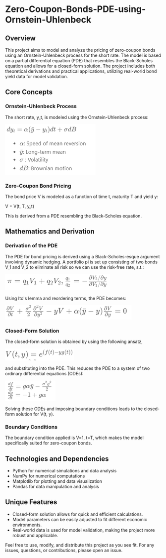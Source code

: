 # Zero-Coupon-Bonds-PDE-using-Ornstein-Uhlenbeck

## Overview

This project aims to model and analyze the pricing of zero-coupon bonds using an Ornstein-Uhlenbeck process for the short rate. The model is based on a partial differential equation (PDE) that resembles the Black-Scholes equation and allows for a closed-form solution. The project includes both theoretical derivations and practical applications, utilizing real-world bond yield data for model validation.

## Core Concepts

### Ornstein-Uhlenbeck Process

The short rate, y_t, is modeled using the Ornstein-Uhlenbeck process:

<img src="\images\orn.png">

### Zero-Coupon Bond Pricing

The bond price V is modeled as a function of time t, maturity T and yield y:

V = V(t, T, y_t)

This is derived from a PDE resembling the Black-Scholes equation.

## Mathematics and Derivation

### Derivation of the PDE

The PDE for bond pricing is derived using a Black-Scholes-esque argument involving dynamic hedging. A portfolio pi is set up consisting of two bonds V_1 and V_2 to eliminate all risk so we can use the risk-free rate, s.t.:

<img src="\images\dynamic.png">

Using Ito's lemma and reordering terms, the PDE becomes:

<img src="\images\pde.png">

### Closed-Form Solution

The closed-form solution is obtained by using the following ansatz,

<img src="\images\ansatz.png">

and substituting into the PDE. This reduces the PDE to a system of two ordinary differential equations (ODEs):

<img src="\images\system.png">

Solving these ODEs and imposing boundary conditions leads to the closed-form solution for V(t, y).

### Boundary Conditions

The boundary condition applied is V=1, t=T, which makes the model specifically suited for zero-coupon bonds.

## Technologies and Dependencies

- Python for numerical simulations and data analysis
- NumPy for numerical computations
- Matplotlib for plotting and data visualization
- Pandas for data manipulation and analysis

## Unique Features

- Closed-form solution allows for quick and efficient calculations.
- Model parameters can be easily adjusted to fit different economic environments.
- Real-world data is used for model validation, making the project more robust and applicable.


Feel free to use, modify, and distribute this project as you see fit. For any issues, questions, or contributions, please open an issue.
